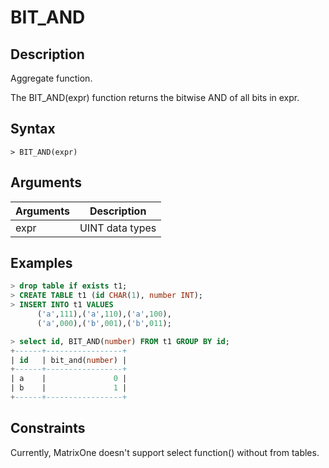# **BIT_AND**

## **Description**

Aggregate function.

The BIT_AND(expr) function returns the bitwise AND of all bits in expr.

## **Syntax**

```
> BIT_AND(expr)
```

## **Arguments**

|  Arguments   | Description  |
|  ----  | ----  |
| expr  | UINT data types |

## **Examples**

```sql
> drop table if exists t1;
> CREATE TABLE t1 (id CHAR(1), number INT);
> INSERT INTO t1 VALUES
      ('a',111),('a',110),('a',100),
      ('a',000),('b',001),('b',011);

> select id, BIT_AND(number) FROM t1 GROUP BY id;
+------+-----------------+
| id   | bit_and(number) |
+------+-----------------+
| a    |               0 |
| b    |               1 |
+------+-----------------+
```

## **Constraints**

Currently, MatrixOne doesn't support select function() without from tables.
